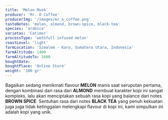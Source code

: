 ```yaml
---
title: 'Melon Musk'
producer: 'Mr. O Coffee'
producerImg: '/images/mr_o_coffee.png'
tasteNotes: 'melon, almond, brown-spice, black-tea'
species: 'arabica'
varietas: 'Catimor'
processType: 'wethfull infused melon'
roastLevel: 'light'
farmLocation: 'Simalem - Karo, Sumatera Utara, Indonesia'
farmAltitude: 1400
farmAltitudeTo: 1600
boughtDate: 
boughtPlace: 'Online Store'
weight: '100 gr' 
---
```


Bagaikan sedang menikmati flavour **MELON** manis saat seruputan pertama, dengan kombinasi dari rasa dari **ALMOND** membuat karakter kopi ini sangat kompleks, lalu akan menciptakan sebuah rasa kopi yang balance dari notes **BROWN SPICE**. Sentuhan rasa dari notes **BLACK TEA** yang penuh kekuatan juga juga tidak ketinggalan melengkapi flavour di kopi ini, kami simpulkan ini adalah kopi yang unik.